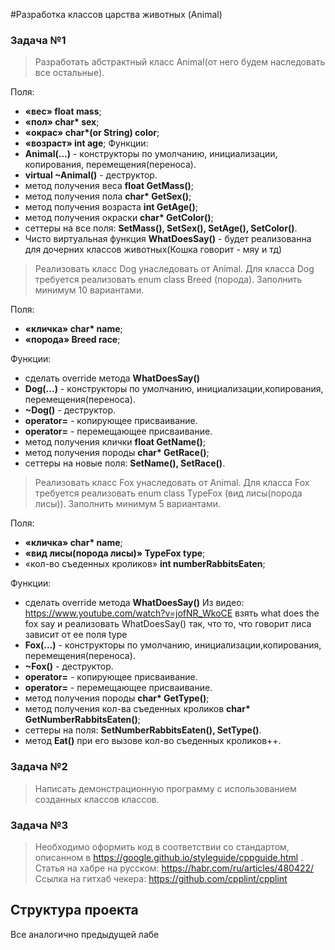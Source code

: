 
#Разработка классов царства животных (Animal)

### Задача №1

> Разработать абстрактный класс Animal(от него будем наследовать все остальные). 

Поля:
- **«вес» float  mass**;
- **«пол» char\* sex**;
- **«окрас» char\*(or String) color**;
- **«возраст» int age**;
Функции:
- **Animal(...)** - конструкторы по умолчанию, инициализации, копирования, перемещения(переноса).
- **virtual ~Animal()** - деструктор.
- метод получения веса **float GetMass()**;
- метод получения пола **char\* GetSex()**;
- метод получения возраста **int GetAge()**;
- метод получения окраски **char\* GetColor()**;
- cеттеры на все поля: **SetMass(), SetSex(), SetAge(), SetColor()**.
- Чисто виртуальная функция **WhatDoesSay()** - будет реализованна для дочерних классов животных(Кошка говорит - мяу и тд)

> Реализовать класс Dog унаследовать от Animal.
Для класса Dog требуется реализовать enum class Breed (порода). Заполнить минимум 10 вариантами.

Поля:
- **«кличка» char\* name**;
- **«порода» Breed race**;

Функции:

- сделать override метода **WhatDoesSay()**
- **Dog(...)** - конструкторы по умолчанию, инициализации,копирования, перемещения(переноса).
- **~Dog()** - деструктор.
- **operator=** - копирующее присваивание.
- **operator=** - перемещающее присваивание.
- метод получения клички **float GetName()**;
- метод получения породы **char\* GetRace()**;
- cеттеры на новые поля: **SetName(), SetRace()**.

> Реализовать класс Fox унаследовать от Animal.
Для класса Fox требуется реализовать enum class TypeFox (вид лисы(порода лисы)). Заполнить минимум 5 вариантами.

Поля:
- **«кличка» char\* name**;
- **«вид лисы(порода лисы)» TypeFox type**;
- «кол-во съеденных кроликов» **int numberRabbitsEaten**;

Функции:

- сделать override метода **WhatDoesSay()**
Из видео: https://www.youtube.com/watch?v=jofNR_WkoCE взять what does the fox say и реализовать 
WhatDoesSay() так, что то, что говорит лиса зависит от ее поля type 
- **Fox(...)** - конструкторы по умолчанию, инициализации,копирования, перемещения(переноса).
- **~Fox()** - деструктор.
- **operator=** - копирующее присваивание.
- **operator=** - перемещающее присваивание.
- метод получения породы **char\* GetType()**;
- метод получения кол-ва съеденных кроликов **char\* GetNumberRabbitsEaten()**;
- cеттеры на  поля: **SetNumberRabbitsEaten(), SetType()**.
- метод **Eat()** при его вызове кол-во съеденных кроликов++.


### Задача №2

> Написать демонстрационную программу с использованием созданных классов классов.

### Задача №3

> Необходимо оформить код в соответствии со стандартом, описанном в https://google.github.io/styleguide/cppguide.html .
> Статья на хабре на русском: https://habr.com/ru/articles/480422/
> Ссылка на гитхаб чекера: https://github.com/cpplint/cpplint

## Структура проекта
Все аналогично предыдущей лабе

